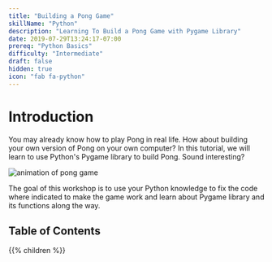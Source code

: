 ```yaml
---
title: "Building a Pong Game"
skillName: "Python"
description: "Learning To Build a Pong Game with Pygame Library"
date: 2019-07-29T13:24:17-07:00
prereq: "Python Basics"
difficulty: "Intermediate"
draft: false
hidden: true
icon: "fab fa-python"
---
```


# Introduction

You may already know how to play Pong in real life. How about building your own version of Pong on your own computer? In this tutorial, we will learn to use Python's Pygame library to build Pong. Sound interesting?

![animation of pong game](https://media.giphy.com/media/xThuWtNFKZWG6fUFe8/giphy.gif)

The goal of this workshop is to use your Python knowledge to fix the code where indicated to make the game work and learn about Pygame library and its functions along the way. 

## Table of Contents

{{% children %}}
